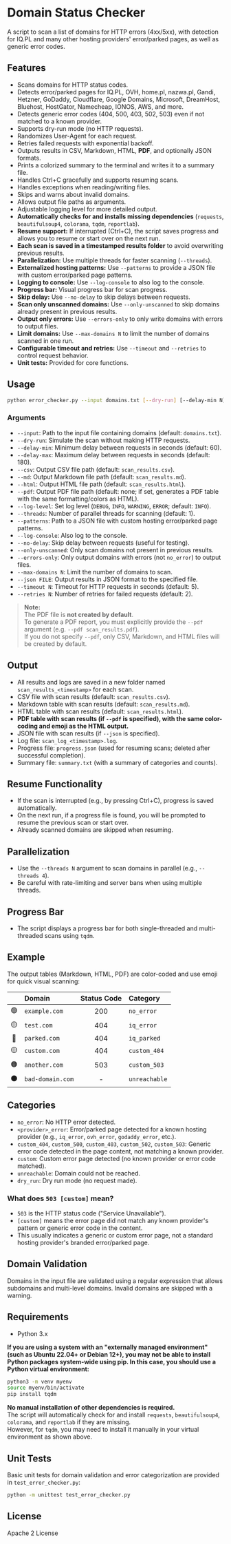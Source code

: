 # Domain Status Checker

A script to scan a list of domains for HTTP errors (4xx/5xx), with detection for IQ.PL and many other hosting providers' error/parked pages, as well as generic error codes.

## Features

- Scans domains for HTTP status codes.
- Detects error/parked pages for IQ.PL, OVH, home.pl, nazwa.pl, Gandi, Hetzner, GoDaddy, Cloudflare, Google Domains, Microsoft, DreamHost, Bluehost, HostGator, Namecheap, IONOS, AWS, and more.
- Detects generic error codes (404, 500, 403, 502, 503) even if not matched to a known provider.
- Supports dry-run mode (no HTTP requests).
- Randomizes User-Agent for each request.
- Retries failed requests with exponential backoff.
- Outputs results in CSV, Markdown, HTML, **PDF**, and optionally JSON formats.
- Prints a colorized summary to the terminal and writes it to a summary file.
- Handles Ctrl+C gracefully and supports resuming scans.
- Handles exceptions when reading/writing files.
- Skips and warns about invalid domains.
- Allows output file paths as arguments.
- Adjustable logging level for more detailed output.
- **Automatically checks for and installs missing dependencies** (`requests`, `beautifulsoup4`, `colorama`, `tqdm`, `reportlab`).
- **Resume support:** If interrupted (Ctrl+C), the script saves progress and allows you to resume or start over on the next run.
- **Each scan is saved in a timestamped results folder** to avoid overwriting previous results.
- **Parallelization:** Use multiple threads for faster scanning (`--threads`).
- **Externalized hosting patterns:** Use `--patterns` to provide a JSON file with custom error/parked page patterns.
- **Logging to console:** Use `--log-console` to also log to the console.
- **Progress bar:** Visual progress bar for scan progress.
- **Skip delay:** Use `--no-delay` to skip delays between requests.
- **Scan only unscanned domains:** Use `--only-unscanned` to skip domains already present in previous results.
- **Output only errors:** Use `--errors-only` to only write domains with errors to output files.
- **Limit domains:** Use `--max-domains N` to limit the number of domains scanned in one run.
- **Configurable timeout and retries:** Use `--timeout` and `--retries` to control request behavior.
- **Unit tests:** Provided for core functions.

## Usage

```bash
python error_checker.py --input domains.txt [--dry-run] [--delay-min N] [--delay-max N] [--csv FILE] [--md FILE] [--html FILE] [--pdf FILE] [--log-level LEVEL] [--threads N] [--patterns FILE] [--log-console] [--no-delay] [--only-unscanned] [--errors-only] [--max-domains N] [--json FILE] [--timeout N] [--retries N]
```

### Arguments

- `--input`: Path to the input file containing domains (default: `domains.txt`).
- `--dry-run`: Simulate the scan without making HTTP requests.
- `--delay-min`: Minimum delay between requests in seconds (default: 60).
- `--delay-max`: Maximum delay between requests in seconds (default: 180).
- `--csv`: Output CSV file path (default: `scan_results.csv`).
- `--md`: Output Markdown file path (default: `scan_results.md`).
- `--html`: Output HTML file path (default: `scan_results.html`).
- `--pdf`: Output PDF file path (default: none; if set, generates a PDF table with the same formatting/colors as HTML).
- `--log-level`: Set log level (`DEBUG`, `INFO`, `WARNING`, `ERROR`; default: `INFO`).
- `--threads`: Number of parallel threads for scanning (default: 1).
- `--patterns`: Path to a JSON file with custom hosting error/parked page patterns.
- `--log-console`: Also log to the console.
- `--no-delay`: Skip delay between requests (useful for testing).
- `--only-unscanned`: Only scan domains not present in previous results.
- `--errors-only`: Only output domains with errors (not `no_error`) to output files.
- `--max-domains N`: Limit the number of domains to scan.
- `--json FILE`: Output results in JSON format to the specified file.
- `--timeout N`: Timeout for HTTP requests in seconds (default: 5).
- `--retries N`: Number of retries for failed requests (default: 2).

> **Note:**  
> The PDF file is **not created by default**.  
> To generate a PDF report, you must explicitly provide the `--pdf` argument (e.g. `--pdf scan_results.pdf`).  
> If you do not specify `--pdf`, only CSV, Markdown, and HTML files will be created by default.

## Output

- All results and logs are saved in a new folder named `scan_results_<timestamp>` for each scan.
- CSV file with scan results (default: `scan_results.csv`).
- Markdown table with scan results (default: `scan_results.md`).
- HTML table with scan results (default: `scan_results.html`).
- **PDF table with scan results (if `--pdf` is specified), with the same color-coding and emoji as the HTML output.**
- JSON file with scan results (if `--json` is specified).
- Log file: `scan_log_<timestamp>.log`.
- Progress file: `progress.json` (used for resuming scans; deleted after successful completion).
- Summary file: `summary.txt` (with a summary of categories and counts).

## Resume Functionality

- If the scan is interrupted (e.g., by pressing Ctrl+C), progress is saved automatically.
- On the next run, if a progress file is found, you will be prompted to resume the previous scan or start over.
- Already scanned domains are skipped when resuming.

## Parallelization

- Use the `--threads N` argument to scan domains in parallel (e.g., `--threads 4`).
- Be careful with rate-limiting and server bans when using multiple threads.

## Progress Bar

- The script displays a progress bar for both single-threaded and multi-threaded scans using `tqdm`.

## Example

The output tables (Markdown, HTML, PDF) are color-coded and use emoji for quick visual scanning:

|   | Domain         | Status Code | Category      |
|:-:|:--------------|:-----------:|:-------------|
| 🟢 | `example.com`    | 200         | `no_error`      |
| 🟡 | `test.com`       | 404         | `iq_error`      |
| 🔵 | `parked.com`     | 404         | `iq_parked`     |
| 🟡 | `custom.com`     | 404         | `custom_404`    |
| 🟠 | `another.com`    | 503         | `custom_503`    |
| ⚫ | `bad-domain.com` | -           | `unreachable`   |

## Categories

- `no_error`: No HTTP error detected.
- `<provider>_error`: Error/parked page detected for a known hosting provider (e.g., `iq_error`, `ovh_error`, `godaddy_error`, etc.).
- `custom_404`, `custom_500`, `custom_403`, `custom_502`, `custom_503`: Generic error code detected in the page content, not matching a known provider.
- `custom`: Custom error page detected (no known provider or error code matched).
- `unreachable`: Domain could not be reached.
- `dry_run`: Dry run mode (no request made).

### What does `503 [custom]` mean?

- `503` is the HTTP status code ("Service Unavailable").
- `[custom]` means the error page did not match any known provider's pattern or generic error code in the content.
- This usually indicates a generic or custom error page, not a standard hosting provider's branded error/parked page.

## Domain Validation

Domains in the input file are validated using a regular expression that allows subdomains and multi-level domains. Invalid domains are skipped with a warning.

## Requirements

- Python 3.x

**If you are using a system with an "externally managed environment" (such as Ubuntu 22.04+ or Debian 12+), you may not be able to install Python packages system-wide using pip. In this case, you should use a Python virtual environment:**

```bash
python3 -m venv myenv
source myenv/bin/activate
pip install tqdm
```

**No manual installation of other dependencies is required.**  
The script will automatically check for and install `requests`, `beautifulsoup4`, `colorama`, and `reportlab` if they are missing.  
However, for `tqdm`, you may need to install it manually in your virtual environment as shown above.

## Unit Tests

Basic unit tests for domain validation and error categorization are provided in `test_error_checker.py`:

```bash
python -m unittest test_error_checker.py
```

## License

Apache 2 License
